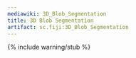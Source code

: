 ```yaml
---
mediawiki: 3D_Blob_Segmentation
title: 3D Blob Segmentation
artifact: sc.fiji:3D_Blob_Segmentation
---
```


{% include warning/stub %}

